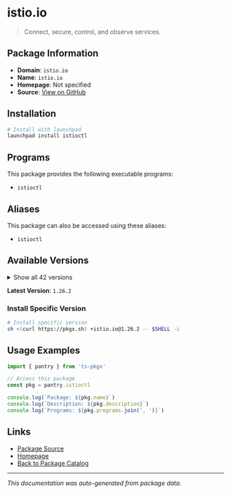 # istio.io

> Connect, secure, control, and observe services.

## Package Information

- **Domain**: `istio.io`
- **Name**: `istio.io`
- **Homepage**: Not specified
- **Source**: [View on GitHub](https://github.com/pkgxdev/pantry/tree/main/projects/istio.io/package.yml)

## Installation

```bash
# Install with launchpad
launchpad install istioctl
```

## Programs

This package provides the following executable programs:

- `istioctl`

## Aliases

This package can also be accessed using these aliases:

- `istioctl`

## Available Versions

<details>
<summary>Show all 42 versions</summary>

- `1.26.2`, `1.26.1`, `1.26.0`, `1.25.3`, `1.25.2`
- `1.25.1`, `1.25.0`, `1.24.6`, `1.24.4`, `1.24.3`
- `1.24.2`, `1.24.1`, `1.24.0`, `1.23.6`, `1.23.5`
- `1.23.4`, `1.23.3`, `1.23.2`, `1.23.1`, `1.23.0`
- `1.22.8`, `1.22.7`, `1.22.6`, `1.22.5`, `1.22.4`
- `1.22.3`, `1.22.2`, `1.22.1`, `1.22.0`, `1.21.6`
- `1.21.5`, `1.21.4`, `1.21.3`, `1.21.2`, `1.21.1`
- `1.21.0`, `1.20.8`, `1.20.7`, `1.20.6`, `1.20.5`
- `1.19.10`, `1.19.9`

</details>

**Latest Version**: `1.26.2`

### Install Specific Version

```bash
# Install specific version
sh <(curl https://pkgx.sh) +istio.io@1.26.2 -- $SHELL -i
```

## Usage Examples

```typescript
import { pantry } from 'ts-pkgx'

// Access this package
const pkg = pantry.istioctl

console.log(`Package: ${pkg.name}`)
console.log(`Description: ${pkg.description}`)
console.log(`Programs: ${pkg.programs.join(', ')}`)
```

## Links

- [Package Source](https://github.com/pkgxdev/pantry/tree/main/projects/istio.io/package.yml)
- [Homepage](#)
- [Back to Package Catalog](../package-catalog.md)

---

*This documentation was auto-generated from package data.*
